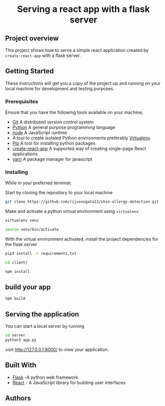 <h1 align="center">Serving a react app with a flask server</h1>

## Project overview

This project shows how to serve a simple react application created by `create-react-app` with a flask server.

## Getting Started

These instructions will get you a copy of the project up and running on your local machine for development and testing purposes.

### Prerequisites

Ensure that you have the following tools available on your machine;

- [Git](https://git-scm.com/) A distributed version control system
- [Python](https://www.python.org/) A general purpose programming language
- [node](https://nodejs.org/en/) A JavaScript runtime
- A tool to create isolated Python environments preferably [Virtualenv](https://virtualenv.pypa.io/en/stable/)
- [Pip](https://pypi.org/project/pip/) A tool for installing python packages
- [create-react-app](https://create-react-app.dev/) A supported way of creating single-page React applications
- [yarn](https://www.npmjs.com/package/yarn) A package manager for javascript

### Installing

While in your preferred terminal;

Start by cloning the repository to your local machine
```bash
git clone https://github.com/rijusougata13/skin-allergy-detection.git
```
Make and activate a python virtual environment using `virtualenv`

```bash
virtualenv venv

source venv/bin/activate
```

With the virtual environment activated, install the project dependencies for the flask server

```bash
pip3 install -r requirements.txt
```

```bash
cd client/
```

```bash
npm install
```

## build your app

```bash
npm build
```

## Serving the application

You can start a local server by running

```bash
cd server
python3 app.py
```

visit http://127.0.0.1:8000/ to view your application.

## Built With

- [Flask](http://flask.palletsprojects.com/en/1.1.x/) -A python web framework
- [React](https://reactjs.org/) - A JavaScript library for building user interfaces

## Authors
